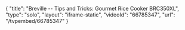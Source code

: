 {
    "title": "Breville -- Tips and Tricks: Gourmet Rice Cooker BRC350XL",
    "type": "solo",
    "layout": "iframe-static",
    "videoId": "66785347",
    "url": "\/tvpembed\/66785347"
}